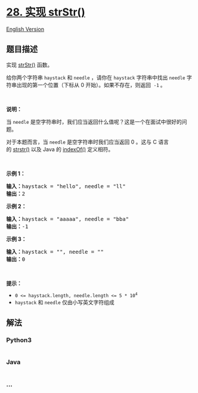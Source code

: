 # [28. 实现 strStr()](https://leetcode-cn.com/problems/implement-strstr)

[English Version](/solution/0000-0099/0028.Implement%20strStr%28%29/README_EN.md)

## 题目描述

<!-- 这里写题目描述 -->

<p>实现 <a href="https://baike.baidu.com/item/strstr/811469" target="_blank">strStr()</a> 函数。</p>

<p>给你两个字符串 <code>haystack</code> 和 <code>needle</code> ，请你在 <code>haystack</code> 字符串中找出 <code>needle</code> 字符串出现的第一个位置（下标从 0 开始）。如果不存在，则返回  <code>-1</code><strong> </strong>。</p>

<p> </p>

<p><strong>说明：</strong></p>

<p>当 <code>needle</code> 是空字符串时，我们应当返回什么值呢？这是一个在面试中很好的问题。</p>

<p>对于本题而言，当 <code>needle</code> 是空字符串时我们应当返回 0 。这与 C 语言的 <a href="https://baike.baidu.com/item/strstr/811469" target="_blank">strstr()</a> 以及 Java 的 <a href="https://docs.oracle.com/javase/7/docs/api/java/lang/String.html#indexOf(java.lang.String)" target="_blank">indexOf()</a> 定义相符。</p>

<p> </p>

<p><strong>示例 1：</strong></p>

<pre>
<strong>输入：</strong>haystack = "hello", needle = "ll"
<strong>输出：</strong>2
</pre>

<p><strong>示例 2：</strong></p>

<pre>
<strong>输入：</strong>haystack = "aaaaa", needle = "bba"
<strong>输出：</strong>-1
</pre>

<p><strong>示例 3：</strong></p>

<pre>
<strong>输入：</strong>haystack = "", needle = ""
<strong>输出：</strong>0
</pre>

<p> </p>

<p><strong>提示：</strong></p>

<ul>
	<li><code>0 <= haystack.length, needle.length <= 5 * 10<sup>4</sup></code></li>
	<li><code>haystack</code> 和 <code>needle</code> 仅由小写英文字符组成</li>
</ul>


## 解法

<!-- 这里可写通用的实现逻辑 -->

<!-- tabs:start -->

### **Python3**

<!-- 这里可写当前语言的特殊实现逻辑 -->

```python

```

### **Java**

<!-- 这里可写当前语言的特殊实现逻辑 -->

```java

```

### **...**

```

```

<!-- tabs:end -->
